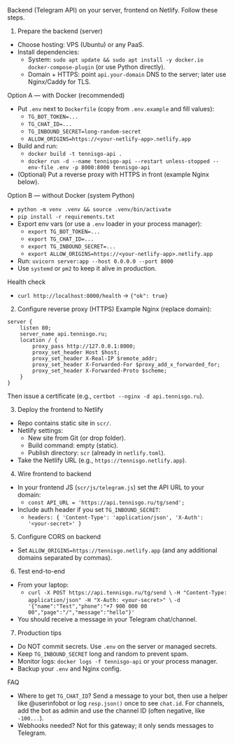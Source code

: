 Backend (Telegram API) on your server, frontend on Netlify. Follow these steps.

1) Prepare the backend (server)
- Choose hosting: VPS (Ubuntu) or any PaaS.
- Install dependencies:
  - System: `sudo apt update && sudo apt install -y docker.io docker-compose-plugin` (or use Python directly).
  - Domain + HTTPS: point `api.your-domain` DNS to the server; later use Nginx/Caddy for TLS.

Option A — with Docker (recommended)
- Put `.env` next to `Dockerfile` (copy from `.env.example` and fill values):
  - `TG_BOT_TOKEN=...`
  - `TG_CHAT_ID=...`
  - `TG_INBOUND_SECRET=long-random-secret`
  - `ALLOW_ORIGINS=https://<your-netlify-app>.netlify.app`
- Build and run:
  - `docker build -t tennisgo-api .`
  - `docker run -d --name tennisgo-api --restart unless-stopped --env-file .env -p 8000:8000 tennisgo-api`
- (Optional) Put a reverse proxy with HTTPS in front (example Nginx below).

Option B — without Docker (system Python)
- `python -m venv .venv && source .venv/bin/activate`
- `pip install -r requirements.txt`
- Export env vars (or use a `.env` loader in your process manager):
  - `export TG_BOT_TOKEN=...`
  - `export TG_CHAT_ID=...`
  - `export TG_INBOUND_SECRET=...`
  - `export ALLOW_ORIGINS=https://<your-netlify-app>.netlify.app`
- Run: `uvicorn server:app --host 0.0.0.0 --port 8000`
- Use `systemd` or `pm2` to keep it alive in production.

Health check
- `curl http://localhost:8000/health` -> `{"ok": true}`

2) Configure reverse proxy (HTTPS)
Example Nginx (replace domain):

```
server {
    listen 80;
    server_name api.tennisgo.ru;
    location / {
        proxy_pass http://127.0.0.1:8000;
        proxy_set_header Host $host;
        proxy_set_header X-Real-IP $remote_addr;
        proxy_set_header X-Forwarded-For $proxy_add_x_forwarded_for;
        proxy_set_header X-Forwarded-Proto $scheme;
    }
}
```

Then issue a certificate (e.g., `certbot --nginx -d api.tennisgo.ru`).

3) Deploy the frontend to Netlify
- Repo contains static site in `scr/`.
- Netlify settings:
  - New site from Git (or drop folder).
  - Build command: empty (static).
  - Publish directory: `scr` (already in `netlify.toml`).
- Take the Netlify URL (e.g., `https://tennisgo.netlify.app`).

4) Wire frontend to backend
- In your frontend JS (`scr/js/telegram.js`) set the API URL to your domain:
  - `const API_URL = 'https://api.tennisgo.ru/tg/send';`
- Include auth header if you set `TG_INBOUND_SECRET`:
  - `headers: { 'Content-Type': 'application/json', 'X-Auth': '<your-secret>' }`

5) Configure CORS on backend
- Set `ALLOW_ORIGINS=https://tennisgo.netlify.app` (and any additional domains separated by commas).

6) Test end-to-end
- From your laptop:
  - `curl -X POST https://api.tennisgo.ru/tg/send \`
    `-H "Content-Type: application/json" -H "X-Auth: <your-secret>" \`
    `-d '{"name":"Test","phone":"+7 900 000 00 00","page":"/","message":"hello"}'`
- You should receive a message in your Telegram chat/channel.

7) Production tips
- Do NOT commit secrets. Use `.env` on the server or managed secrets.
- Keep `TG_INBOUND_SECRET` long and random to prevent spam.
- Monitor logs: `docker logs -f tennisgo-api` or your process manager.
- Backup your `.env` and Nginx config.

FAQ
- Where to get `TG_CHAT_ID`? Send a message to your bot, then use a helper like @userinfobot or log `resp.json()` once to see `chat.id`. For channels, add the bot as admin and use the channel ID (often negative, like `-100...`).
- Webhooks needed? Not for this gateway; it only sends messages to Telegram.

